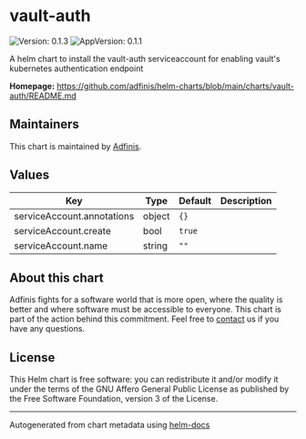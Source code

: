 # vault-auth

![Version: 0.1.3](https://img.shields.io/badge/Version-0.1.3-informational?style=flat-square) ![AppVersion: 0.1.1](https://img.shields.io/badge/AppVersion-0.1.1-informational?style=flat-square)

A helm chart to install the vault-auth serviceaccount for enabling vault's kubernetes authentication endpoint

**Homepage:** <https://github.com/adfinis/helm-charts/blob/main/charts/vault-auth/README.md>

## Maintainers
This chart is maintained by [Adfinis](https://adfinis.com/?pk_campaign=github&pk_kwd=helm-charts).

## Values

| Key | Type | Default | Description |
|-----|------|---------|-------------|
| serviceAccount.annotations | object | `{}` |  |
| serviceAccount.create | bool | `true` |  |
| serviceAccount.name | string | `""` |  |

## About this chart

Adfinis fights for a software world that is more open, where the quality is
better and where software must be accessible to everyone. This chart
is part of the action behind this commitment. Feel free to
[contact](https://adfinis.com/kontakt/?pk_campaign=github&pk_kwd=helm-charts)
us if you have any questions.

## License

This Helm chart is free software: you can redistribute it and/or modify it under the terms
of the GNU Affero General Public License as published by the Free Software Foundation,
version 3 of the License.

----------------------------------------------
Autogenerated from chart metadata using [helm-docs](https://github.com/norwoodj/helm-docs/)
